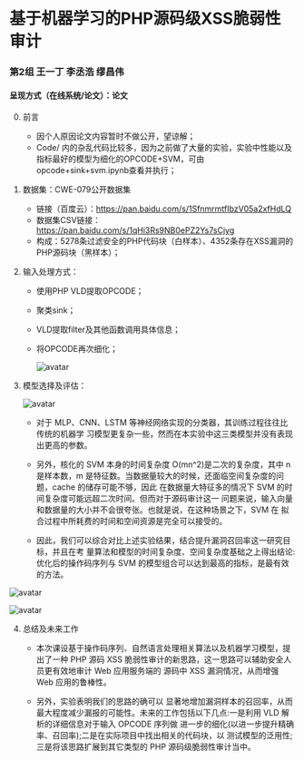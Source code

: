 # 基于机器学习的PHP源码级XSS脆弱性审计

### 第2组 王一丁 李丞浩 缪昌伟

#### 呈现方式（在线系统/论文）：论文

0. 前言
   - 因个人原因论文内容暂时不做公开，望谅解；
   - Code/ 内的杂乱代码比较多，因为之前做了大量的实验，实验中性能以及指标最好的模型为细化的OPCODE+SVM，可由opcode+sink+svm.ipynb查看并执行；

1. 数据集：CWE-079公开数据集

   - 链接（百度云）：https://pan.baidu.com/s/1SfnmrmtfIbzV05a2xfHdLQ
   - 数据集CSV链接：https://pan.baidu.com/s/1qHi3Rs9NB0ePZ2Ys7sCjyg
   - 构成：5278条过滤安全的PHP代码块（白样本）、4352条存在XSS漏洞的PHP源码块（黑样本）；

2. 输入处理方式：

   - 使用PHP VLD提取OPCODE；

   - 聚类sink；

   - VLD提取filter及其他函数调用具体信息；

   - 将OPCODE再次细化；

     ![avatar]([https://github.com/scusec/Data-Mining-for-Cybersecurity/blob/master/Project/2019/2/Screen/OPCODE%E5%A4%84%E7%90%86.png](https://github.com/scusec/Data-Mining-for-Cybersecurity/blob/master/Project/2019/2/Screen/OPCODE处理.png))
     
     

3. 模型选择及评估：

   ![avatar]([https://github.com/scusec/Data-Mining-for-Cybersecurity/blob/master/Project/2019/2/Screen/%E6%A8%A1%E5%9E%8B%E8%AF%84%E4%BC%B0.png](https://github.com/scusec/Data-Mining-for-Cybersecurity/blob/master/Project/2019/2/Screen/模型评估.png))

   - 对于 MLP、CNN、LSTM 等神经网络实现的分类器，其训练过程往往比传统的机器学 习模型更复杂一些，然而在本实验中这三类模型并没有表现出更高的参数。

   - 另外，核化的 SVM 本身的时间复杂度 O(mn^2)是二次的复杂度，其中 n 是样本数，m 是特征数。当数据量较大的时候，还面临空间复杂度的问题，cache 的储存可能不够，因此 在数据量大特征多的情况下 SVM 的时间复杂度可能远超二次时间。但而对于源码审计这一 问题来说，输入向量和数据量的大小并不会很夸张。也就是说，在这种场景之下，SVM 在 拟合过程中所耗费的时间和空间资源是完全可以接受的。

   - 因此，我们可以综合对比上述实验结果，结合提升漏洞召回率这一研究目标，并且在考 量算法和模型的时间复杂度、空间复杂度基础之上得出结论:优化后的操作码序列与 SVM 的模型组合可以达到最高的指标，是最有效的方法。

![avatar](https://github.com/scusec/Data-Mining-for-Cybersecurity/blob/master/Project/2019/2/Screen/ROC.png)

![avatar]([https://github.com/scusec/Data-Mining-for-Cybersecurity/blob/master/Project/2019/2/Screen/%E6%B7%B7%E6%B7%86%E7%9F%A9%E9%98%B5.png](https://github.com/scusec/Data-Mining-for-Cybersecurity/blob/master/Project/2019/2/Screen/混淆矩阵.png))

4. 总结及未来工作

   - 本次课设基于操作码序列、自然语言处理相关算法以及机器学习模型，提出了一种 PHP 源码 XSS 脆弱性审计的新思路，这一思路可以辅助安全人员更有效地审计 Web 应用服务端的 源码中 XSS 漏洞情况，从而增强 Web 应用的鲁棒性。

   - 另外，实验表明我们的思路的确可以 显著地增加漏洞样本的召回率，从而最大程度减少漏报的可能性。未来的工作包括以下几点:一是利用 VLD 解析的详细信息对于输入 OPCODE 序列做 进一步的细化(以进一步提升精确率、召回率);二是在实际项目中找出相关的代码块，以 测试模型的泛用性;三是将该思路扩展到其它类型的 PHP 源码级脆弱性审计当中。